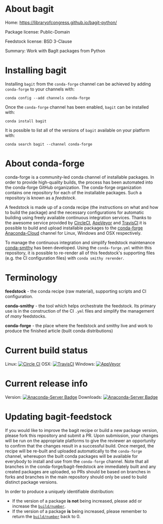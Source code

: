 About bagit
===========

Home: https://libraryofcongress.github.io/bagit-python/

Package license: Public-Domain

Feedstock license: BSD 3-Clause

Summary: Work with BagIt packages from Python



Installing bagit
================

Installing `bagit` from the `conda-forge` channel can be achieved by adding `conda-forge` to your channels with:

```
conda config --add channels conda-forge
```

Once the `conda-forge` channel has been enabled, `bagit` can be installed with:

```
conda install bagit
```

It is possible to list all of the versions of `bagit` available on your platform with:

```
conda search bagit --channel conda-forge
```


About conda-forge
=================

conda-forge is a community-led conda channel of installable packages.
In order to provide high-quality builds, the process has been automated into the
conda-forge GitHub organization. The conda-forge organization contains one repository
for each of the installable packages. Such a repository is known as a *feedstock*.

A feedstock is made up of a conda recipe (the instructions on what and how to build
the package) and the necessary configurations for automatic building using freely
available continuous integration services. Thanks to the awesome service provided by
[CircleCI](https://circleci.com/), [AppVeyor](http://www.appveyor.com/)
and [TravisCI](https://travis-ci.org/) it is possible to build and upload installable
packages to the [conda-forge](https://anaconda.org/conda-forge)
[Anaconda-Cloud](http://docs.anaconda.org/) channel for Linux, Windows and OSX respectively.

To manage the continuous integration and simplify feedstock maintenance
[conda-smithy](http://github.com/conda-forge/conda-smithy) has been developed.
Using the ``conda-forge.yml`` within this repository, it is possible to re-render all of
this feedstock's supporting files (e.g. the CI configuration files) with ``conda smithy rerender``.


Terminology
===========

**feedstock** - the conda recipe (raw material), supporting scripts and CI configuration.

**conda-smithy** - the tool which helps orchestrate the feedstock.
                   Its primary use is in the construction of the CI ``.yml`` files
                   and simplify the management of *many* feedstocks.

**conda-forge** - the place where the feedstock and smithy live and work to
                  produce the finished article (built conda distributions)

Current build status
====================

Linux: [![Circle CI](https://circleci.com/gh/conda-forge/bagit-feedstock.svg?style=shield)](https://circleci.com/gh/conda-forge/bagit-feedstock)
OSX: [![TravisCI](https://travis-ci.org/conda-forge/bagit-feedstock.svg?branch=master)](https://travis-ci.org/conda-forge/bagit-feedstock)
Windows: [![AppVeyor](https://ci.appveyor.com/api/projects/status/github/conda-forge/bagit-feedstock?svg=True)](https://ci.appveyor.com/project/conda-forge/bagit-feedstock/branch/master)

Current release info
====================
Version: [![Anaconda-Server Badge](https://anaconda.org/conda-forge/bagit/badges/version.svg)](https://anaconda.org/conda-forge/bagit)
Downloads: [![Anaconda-Server Badge](https://anaconda.org/conda-forge/bagit/badges/downloads.svg)](https://anaconda.org/conda-forge/bagit)


Updating bagit-feedstock
========================

If you would like to improve the bagit recipe or build a new
package version, please fork this repository and submit a PR. Upon submission,
your changes will be run on the appropriate platforms to give the reviewer an
opportunity to confirm that the changes result in a successful build. Once
merged, the recipe will be re-built and uploaded automatically to the
`conda-forge` channel, whereupon the built conda packages will be available for
everybody to install and use from the `conda-forge` channel.
Note that all branches in the conda-forge/bagit-feedstock are
immediately built and any created packages are uploaded, so PRs should be based
on branches in forks and branches in the main repository should only be used to
build distinct package versions.

In order to produce a uniquely identifiable distribution:
 * If the version of a package **is not** being increased, please add or increase
   the [``build/number``](http://conda.pydata.org/docs/building/meta-yaml.html#build-number-and-string).
 * If the version of a package **is** being increased, please remember to return
   the [``build/number``](http://conda.pydata.org/docs/building/meta-yaml.html#build-number-and-string)
   back to 0.
